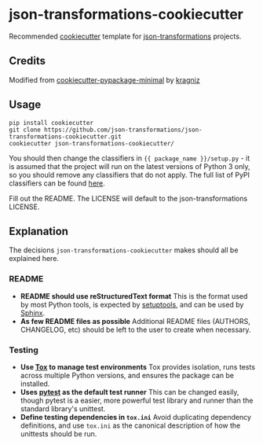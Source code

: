 json-transformations-cookiecutter
==============================

Recommended [cookiecutter](https://github.com/audreyr/cookiecutter) template for [json-transformations](https://github.com/json-transformations) projects.

Credits
-------
Modified from [cookiecutter-pypackage-minimal](https://github.com/kragniz/cookiecutter-pypackage-minimal) by [kragniz](https://github.com/kragniz)

Usage
-----

    pip install cookiecutter
    git clone https://github.com/json-transformations/json-transformations-cookiecutter.git
    cookiecutter json-transformations-cookiecutter/

You should then change the classifiers in `{{ package_name }}/setup.py` - it is assumed that the project will run on the latest versions of Python 3 only, so you should remove any classifiers that do not apply. The full list of PyPI classifiers can be found [here](https://pypi.python.org/pypi?:action=list_classifiers).

Fill out the README.  The LICENSE will default to the json-transformations LICENSE.

Explanation
-----------

The decisions `json-transformations-cookiecutter` makes should all be explained here.

### README

* **README should use reStructuredText format**
  This is the format used by most Python tools, is expected by [setuptools](https://setuptools.readthedocs.io), and can be used by [Sphinx](http://sphinx-doc.org/).
* **As few README files as possible**
  Additional README files (AUTHORS, CHANGELOG, etc) should be left to the user to create when necessary.

### Testing

* **Use [Tox](https://tox.readthedocs.io) to manage test environments**
  Tox provides isolation, runs tests across multiple Python versions, and ensures the package can be installed.
* **Uses [pytest](https://docs.pytest.org) as the default test runner**
  This can be changed easily, though pytest is a easier, more powerful test library and runner than the standard library's unittest.
* **Define testing dependencies in `tox.ini`**
  Avoid duplicating dependency definitions, and use `tox.ini` as the canonical description of how the unittests should be run.
